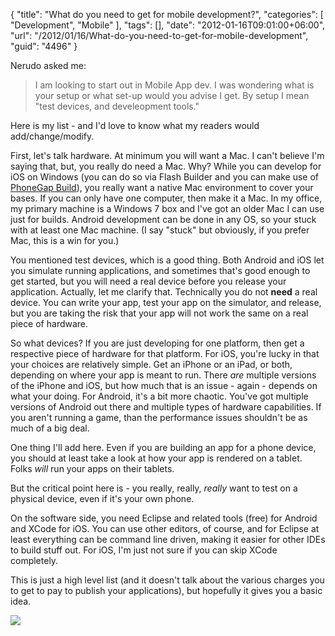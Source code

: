 {
	"title": "What do you need to get for mobile development?",
	"categories": [
		"Development",
		"Mobile"
	],
	"tags": [],
	"date": "2012-01-16T09:01:00+06:00",
	"url": "/2012/01/16/What-do-you-need-to-get-for-mobile-development",
	"guid": "4496"
}

Nerudo asked me:

<blockquote>
I am looking to start out in Mobile App dev. I was wondering what is your setup or what set-up would you advise I get. By setup I mean "test devices, and develeopment tools."
</blockquote>

Here is my list - and I'd love to know what my readers would add/change/modify.
<!--more-->
First, let's talk hardware. At minimum you will want a Mac. I can't believe I'm saying that, but, you really do need a Mac. Why? While you can develop for iOS on Windows (you can do so via Flash Builder and you can make use of <a href="http://build.phonegap.com">PhoneGap Build</a>), you really want a native Mac environment to cover your bases. If you can only have one computer, then make it a Mac. In my office, my primary machine is a Windows 7 box and I've got an older Mac I can use just for builds. Android development can be done in any OS, so your stuck with at least one Mac machine. (I say "stuck" but obviously, if you prefer Mac, this is a win for you.)

You mentioned test devices, which is a good thing. Both Android and iOS let you simulate running applications, and sometimes that's good enough to get started, but you will need a real device before you release your application. Actually, let me clarify that. Technically you do not <b>need</b> a real device. You can write your app, test your app on the simulator, and release, but you are taking the risk that your app will not work the same on a real piece of hardware. 

So what devices? If you are just developing for one platform, then get a respective piece of hardware for that platform. For iOS, you're lucky in that your choices are relatively simple. Get an iPhone or an iPad, or both, depending on where your app is meant to run. There <i>are</i> multiple versions of the iPhone and iOS, but how much that is an issue - again - depends on what your doing. For Android, it's a bit more chaotic. You've got multiple versions of Android out there and multiple types of hardware capabilities. If you aren't running a game, than the performance issues shouldn't be as much of a big deal.

One thing I'll add here. Even if you are building an app for a phone device, you should at least take a look at how your app is rendered on a tablet. Folks <i>will</i> run your apps on their tablets. 

But the critical point here is - you really, really, <i>really</i> want to test on a physical device, even if it's your own phone.

On the software side, you need Eclipse and related tools (free) for Android and XCode for iOS. You can use other editors, of course, and for Eclipse at least everything can be command line driven, making it easier for other IDEs to build stuff out. For iOS, I'm just not sure if you can skip XCode completely. 

This is just a high level list (and it doesn't talk about the various charges you to get to pay to publish your applications), but hopefully it gives you a basic idea.


<img src="http://static.raymondcamden.com/images/old_mobile_phone.jpg" />
